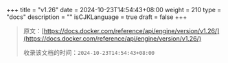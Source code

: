 +++
title = "v1.26"
date = 2024-10-23T14:54:43+08:00
weight = 210
type = "docs"
description = ""
isCJKLanguage = true
draft = false
+++

> 原文：[https://docs.docker.com/reference/api/engine/version/v1.26/](https://docs.docker.com/reference/api/engine/version/v1.26/)
>
> 收录该文档的时间：`2024-10-23T14:54:43+08:00`
